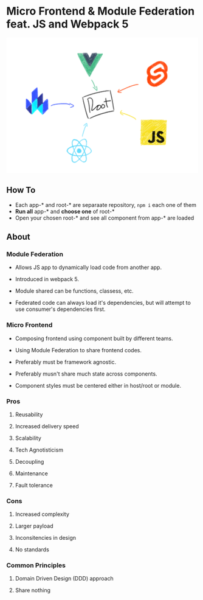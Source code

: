 # Micro Frontend & Module Federation feat. JS and Webpack 5

![](Micro-Frontend.png) 

## How To

- Each app-* and root-* are separaate repository, `npm i` each one of them
- **Run all** app-* and **choose one** of root-*
- Open your chosen root-* and see all component from app-* are loaded

## About

### Module Federation
- Allows JS app to dynamically load code from another app.

- Introduced in webpack 5.

- Module shared can be functions, classess, etc.

- Federated code can always load it's dependencies, but will attempt to use consumer's dependencies first.

### Micro Frontend
- Composing frontend using component built by different teams.

- Using Module Federation to share frontend codes.

- Preferably must be framework agnostic.

- Preferably musn't share much state across components.

- Component styles must be centered either in host/root or module.

### Pros
1. Reusability

2. Increased delivery speed

3. Scalability

4. Tech Agnotisticism

5. Decoupling

6. Maintenance

7. Fault tolerance

### Cons
1. Increased complexity

2. Larger payload

3. Inconsitencies in design

4. No standards

### Common Principles
1. Domain Driven Design (DDD) approach

2. Share nothing
